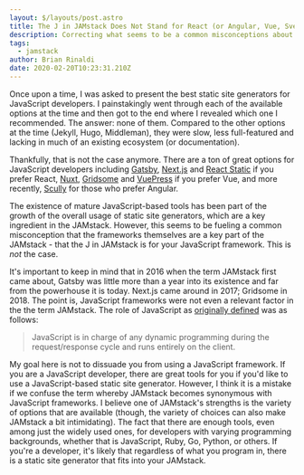 ```yaml
---
layout: $/layouts/post.astro
title: The J in JAMstack Does Not Stand for React (or Angular, Vue, Svelte, etc.)
description: Correcting what seems to be a common misconceptions about what makes an app JAMstack
tags:
  - jamstack
author: Brian Rinaldi
date: 2020-02-20T10:23:31.210Z
---
```


Once upon a time, I was asked to present the best static site generators for JavaScript developers. I painstakingly went through each of the available options at the time and then got to the end where I revealed which one I recommended. The answer: none of them. Compared to the other options at the time (Jekyll, Hugo, Middleman), they were slow, less full-featured and lacking in much of an existing ecosystem (or documentation).

Thankfully, that is not the case anymore. There are a ton of great options for JavaScript developers including [Gatsby](https://www.gatsbyjs.org/), [Next.js](https://nextjs.org/) and [React Static](https://github.com/react-static/react-static) if you prefer React, [Nuxt](https://nuxtjs.org/), [Gridsome](https://gridsome.org/) and [VuePress](https://vuepress.vuejs.org/) if you prefer Vue, and more recently, [Scully](https://github.com/scullyio/scully) for those who prefer Angular.

The existence of mature JavaScript-based tools has been part of the growth of the overall usage of static site generators, which are a key ingredient in the JAMstack. However, this seems to be fueling a common misconception that the frameworks themselves are a key part of the JAMstack - that the J in JAMstack is for your JavaScript framework. This is _not_ the case.

It's important to keep in mind that in 2016 when the term JAMstack first came about, Gatsby was little more than a year into its existence and far from the powerhouse it is today. Next.js came around in 2017; Gridsome in 2018. The point is, JavaScript frameworks were not even a relevant factor in the the term JAMstack. The role of JavaScript as [originally defined](https://web.archive.org/web/20160527203229/http://jamstack.org/) was as follows:

> JavaScript is in charge of any dynamic programming during the request/response cycle and runs entirely on the client.

My goal here is not to dissuade you from using a JavaScript framework. If you are a JavaScript developer, there are great tools for you if you'd like to use a JavaScript-based static site generator. However, I think it is a mistake if we confuse the term whereby JAMstack becomes synonymous with JavaScript frameworks. I believe one of JAMstack's strengths is the variety of options that are available (though, the variety of choices can also make JAMstack a bit intimidating). The fact that there are enough tools, even among just the widely used ones, for developers with varying programming backgrounds, whether that is JavaScript, Ruby, Go, Python, or others. If you're a developer, it's likely that regardless of what you program in, there is a static site generator that fits into your JAMstack.